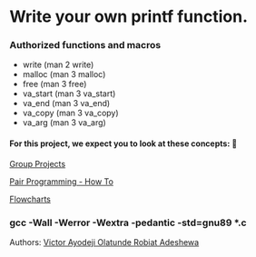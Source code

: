
# Write your own printf function.

### Authorized functions and macros
- write (man 2 write)
- malloc (man 3 malloc)
- free (man 3 free)
- va_start (man 3 va_start)
- va_end (man 3 va_end)
- va_copy (man 3 va_copy)
- va_arg (man 3 va_arg)

#### For this project, we expect you to look at these concepts: :tophat:
[Group Projects](https://alx-intranet.hbtn.io/concepts/111)

[Pair Programming - How To](https://alx-intranet.hbtn.io/concepts/121)

[Flowcharts](https://alx-intranet.hbtn.io/concepts/130)
###  gcc -Wall -Werror -Wextra -pedantic -std=gnu89 *.c



Authors: [Victor Ayodeji Olatunde ](https://github.com/Re1gns) 
         [Robiat Adeshewa ](https://github.com/Crownbeauty01)




